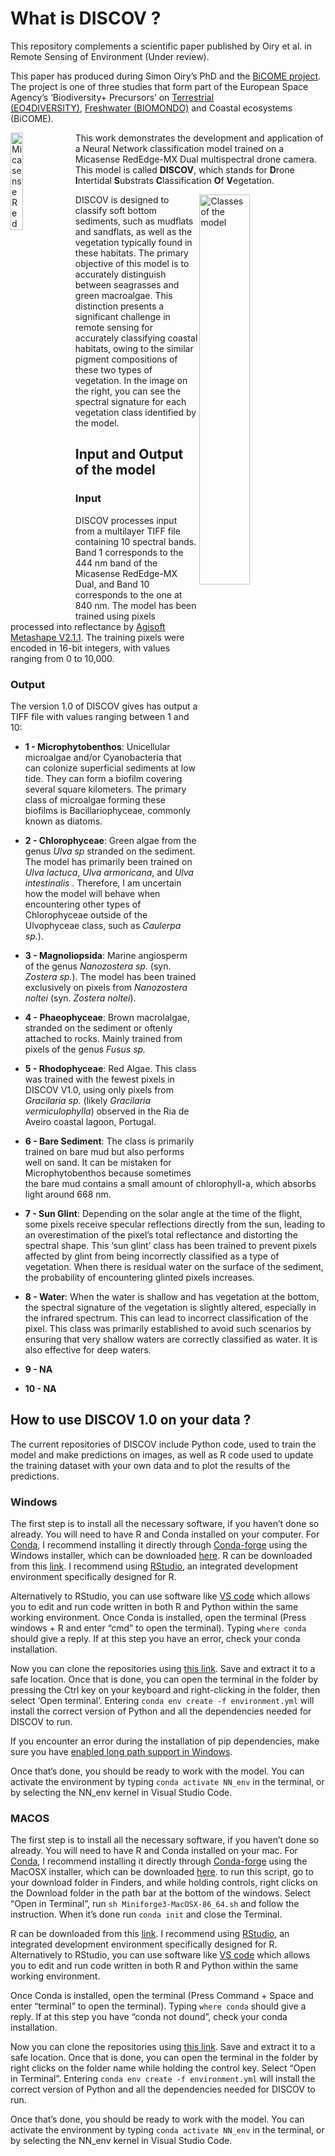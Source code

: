 

# What is DISCOV ?

This repository complements a scientific paper published by Oiry et
al. in Remote Sensing of Environment (Under review).

This paper has produced during Simon Oiry’s PhD and the [BiCOME
project](https://bicome.info). The project is one of three studies that
form part of the European Space Agency’s ‘Biodiversity+ Precursors’
on [Terrestrial
(EO4DIVERSITY)](https://www.eo4diversity.info/), [Freshwater
(BIOMONDO)](https://www.biomondo.info/) and Coastal ecosystems (BiCOME).

<img src="Data/figs/Micasense_Dual_MX.png" align="left" width="20%" title="Micasense RedEdge-MX Dual">

This work demonstrates the development and application of a Neural
Network classification model trained on a Micasense RedEdge-MX Dual
multispectral drone camera. This model is called **DISCOV**, which
stands for **D**rone **I**ntertidal **S**ubstrats **C**lassification
**O**f **V**egetation.

<img src="Data/figs/Figure2.jpg" width="40%" align="right"
title="Classes of the model">

DISCOV is designed to classify soft bottom sediments, such as mudflats
and sandflats, as well as the vegetation typically found in these
habitats. The primary objective of this model is to accurately
distinguish between seagrasses and green macroalgae. This distinction
presents a significant challenge in remote sensing for accurately
classifying coastal habitats, owing to the similar pigment compositions
of these two types of vegetation. In the image on the right, you can see
the spectral signature for each vegetation class identified by the
model.

## Input and Output of the model

### Input

DISCOV processes input from a multilayer TIFF file containing 10
spectral bands. Band 1 corresponds to the 444 nm band of the Micasense
RedEdge-MX Dual, and Band 10 corresponds to the one at 840 nm. The model
has been trained using pixels processed into reflectance by [Agisoft
Metashape V2.1.1](https://www.agisoft.com). The training pixels were
encoded in 16-bit integers, with values ranging from 0 to 10,000.

### Output

The version 1.0 of DISCOV gives has output a TIFF file with values
ranging between 1 and 10:

- **1 - Microphytobenthos**: Unicellular microalgae and/or Cyanobacteria
  that can colonize superficial sediments at low tide. They can form a
  biofilm covering several square kilometers. The primary class of
  microalgae forming these biofilms is Bacillariophyceae, commonly known
  as diatoms.

- **2 - Chlorophyceae**: Green algae from the genus *Ulva sp* stranded
  on the sediment. The model has primarily been trained on *Ulva
  lactuca*, *Ulva armoricana*, and *Ulva intestinalis* . Therefore, I am
  uncertain how the model will behave when encountering other types of
  Chlorophyceae outside of the Ulvophyceae class, such as *Caulerpa
  sp.*).

- **3 - Magnoliopsida**: Marine angiosperm of the genus *Nanozostera
  sp.* (syn. *Zostera sp.*). The model has been trained exclusively on
  pixels from *Nanozostera noltei* (syn. *Zostera noltei*).

- **4 - Phaeophyceae**: Brown macrolalgae, stranded on the sediment or
  oftenly attached to rocks. Mainly trained from pixels of the genus
  *Fusus sp.*

- **5 - Rhodophyceae**: Red Algae. This class was trained with the
  fewest pixels in DISCOV V1.0, using only pixels from *Gracilaria sp.*
  (likely *Gracilaria vermiculophylla*) observed in the Ria de Aveiro
  coastal lagoon, Portugal.

- **6 - Bare Sediment**: The class is primarily trained on bare mud but
  also performs well on sand. It can be mistaken for Microphytobenthos
  because sometimes the bare mud contains a small amount of
  chlorophyll-a, which absorbs light around 668 nm.

- **7 - Sun Glint**: Depending on the solar angle at the time of the
  flight, some pixels receive specular reflections directly from the
  sun, leading to an overestimation of the pixel’s total reflectance and
  distorting the spectral shape. This ‘sun glint’ class has been trained
  to prevent pixels affected by glint from being incorrectly classified
  as a type of vegetation. When there is residual water on the surface
  of the sediment, the probability of encountering glinted pixels
  increases.

- **8 - Water**: When the water is shallow and has vegetation at the
  bottom, the spectral signature of the vegetation is slightly altered,
  especially in the infrared spectrum. This can lead to incorrect
  classification of the pixel. This class was primarily established to
  avoid such scenarios by ensuring that very shallow waters are
  correctly classified as water. It is also effective for deep waters.

- **9 - NA**

- **10 - NA**

## How to use DISCOV 1.0 on your data ?

The current repositories of DISCOV include Python code, used to train
the model and make predictions on images, as well as R code used to
update the training dataset with your own data and to plot the results
of the predictions.

### Windows

The first step is to install all the necessary software, if you haven’t
done so already. You will need to have R and Conda installed on your
computer. For [Conda](https://docs.conda.io/en/latest/), I recommend
installing it directly through
[Conda-forge](https://github.com/conda-forge/miniforge?tab=readme-ov-file)
using the Windows installer, which can be downloaded
[here](https://github.com/conda-forge/miniforge/releases/latest/download/Miniforge3-Windows-x86_64.exe).
R can be downloaded from this
[link](https://cran.r-project.org/mirrors.html). I recommend using
[RStudio](https://posit.co/download/rstudio-desktop/), an integrated
development environment specifically designed for R.

Alternatively to RStudio, you can use software like [VS
code](https://code.visualstudio.com) which allows you to edit and run
code written in both R and Python within the same working environment.
Once Conda is installed, open the terminal (Press windows + R and enter
“cmd” to open the terminal). Typing `where conda` should give a reply.
If at this step you have an error, check your conda installation.

Now you can clone the repositories using [this
link](https://github.com/SigOiry/DISCOV-MicaSense/archive/refs/heads/main.zip).
Save and extract it to a safe location. Once that is done, you can open
the terminal in the folder by pressing the Ctrl key on your keyboard and
right-clicking in the folder, then select ‘Open terminal’. Entering
`conda env create -f environment.yml` will install the correct version
of Python and all the dependencies needed for DISCOV to run.

If you encounter an error during the installation of pip dependencies,
make sure you have [enabled long path support in
Windows](https://learn.microsoft.com/en-us/windows/win32/fileio/maximum-file-path-limitation?tabs=registry#enable-long-paths-in-windows-10-version-1607-and-later).

Once that’s done, you should be ready to work with the model. You can
activate the environment by typing `conda activate NN_env` in the
terminal, or by selecting the NN_env kernel in Visual Studio Code.

### MACOS

The first step is to install all the necessary software, if you haven’t
done so already. You will need to have R and Conda installed on your
mac. For [Conda](https://docs.conda.io/en/latest/), I recommend
installing it directly through
[Conda-forge](https://github.com/conda-forge/miniforge?tab=readme-ov-file)
using the MacOSX installer, which can be downloaded
[here](https://github.com/conda-forge/miniforge/releases/latest/download/Miniforge3-MacOSX-x86_64.sh).
to run this script, go to your download folder in Finders, and while
holding controls, right clicks on the Download folder in the path bar at
the bottom of the windows. Select “Open in Terminal”, run
`sh Miniforge3-MacOSX-86_64.sh` and follow the instruction. When it’s
done run `conda init` and close the Terminal.

R can be downloaded from this
[link](https://cran.r-project.org/mirrors.html). I recommend using
[RStudio](https://posit.co/download/rstudio-desktop/), an integrated
development environment specifically designed for R. Alternatively to
RStudio, you can use software like [VS
code](https://code.visualstudio.com) which allows you to edit and run
code written in both R and Python within the same working environment.

Once Conda is installed, open the terminal (Press Command + Space and
enter “terminal” to open the terminal). Typing `where conda` should give
a reply. If at this step you have “conda not dound”, check your conda
installation.

Now you can clone the repositories using [this
link](https://github.com/SigOiry/DISCOV-MicaSense/archive/refs/heads/main.zip).
Save and extract it to a safe location. Once that is done, you can open
the terminal in the folder by right clicks on the folder name while
holding the control key. Select “Open in Terminal”. Entering
`conda env create -f environment.yml` will install the correct version
of Python and all the dependencies needed for DISCOV to run.

Once that’s done, you should be ready to work with the model. You can
activate the environment by typing `conda activate NN_env` in the
terminal, or by selecting the NN_env kernel in Visual Studio Code.
